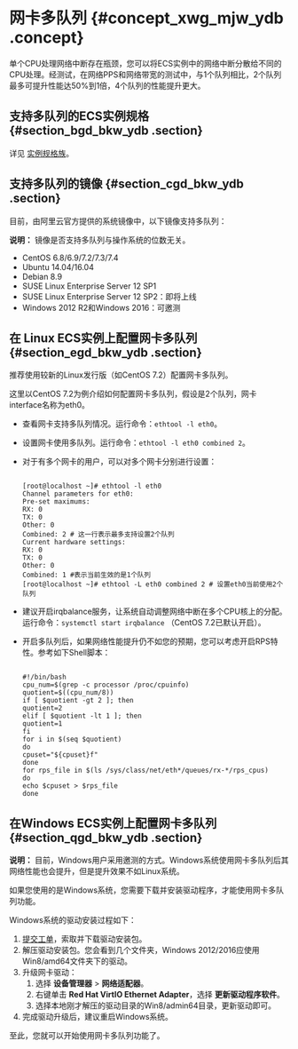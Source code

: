 # 网卡多队列 {#concept_xwg_mjw_ydb .concept}

单个CPU处理网络中断存在瓶颈，您可以将ECS实例中的网络中断分散给不同的CPU处理。经测试，在网络PPS和网络带宽的测试中，与1个队列相比，2个队列最多可提升性能达50%到1倍，4个队列的性能提升更大。

## 支持多队列的ECS实例规格 {#section_bgd_bkw_ydb .section}

详见 [实例规格族](intl.zh-CN/产品简介/实例规格族.md#)。

## 支持多队列的镜像 {#section_cgd_bkw_ydb .section}

目前，由阿里云官方提供的系统镜像中，以下镜像支持多队列：

**说明：** 镜像是否支持多队列与操作系统的位数无关。

-   CentOS 6.8/6.9/7.2/7.3/7.4
-   Ubuntu 14.04/16.04
-   Debian 8.9
-   SUSE Linux Enterprise Server 12 SP1
-   SUSE Linux Enterprise Server 12 SP2：即将上线
-   Windows 2012 R2和Windows 2016：可邀测

## 在 Linux ECS实例上配置网卡多队列 {#section_egd_bkw_ydb .section}

推荐使用较新的Linux发行版（如CentOS 7.2）配置网卡多队列。

这里以CentOS 7.2为例介绍如何配置网卡多队列，假设是2个队列，网卡interface名称为eth0。

-   查看网卡支持多队列情况。运行命令：`ethtool -l eth0`。

-   设置网卡使用多队列。运行命令：`ethtool -l eth0 combined 2`。

-   对于有多个网卡的用户，可以对多个网卡分别进行设置：

    ```
    
    [root@localhost ~]# ethtool -l eth0
    Channel parameters for eth0:
    Pre-set maximums:
    RX: 0
    TX: 0
    Other: 0
    Combined: 2 # 这一行表示最多支持设置2个队列
    Current hardware settings:
    RX: 0
    TX: 0
    Other: 0
    Combined: 1 #表示当前生效的是1个队列
    [root@localhost ~]# ethtool -L eth0 combined 2 # 设置eth0当前使用2个队列
    ```

-   建议开启irqbalance服务，让系统自动调整网络中断在多个CPU核上的分配。运行命令：`systemctl start irqbalance` （CentOS 7.2已默认开启）。

-   开启多队列后，如果网络性能提升仍不如您的预期，您可以考虑开启RPS特性。参考如下Shell脚本：

    ```
    
    #!/bin/bash
    cpu_num=$(grep -c processor /proc/cpuinfo)
    quotient=$((cpu_num/8))
    if [ $quotient -gt 2 ]; then
    quotient=2
    elif [ $quotient -lt 1 ]; then
    quotient=1
    fi
    for i in $(seq $quotient)
    do
    cpuset="${cpuset}f"
    done
    for rps_file in $(ls /sys/class/net/eth*/queues/rx-*/rps_cpus)
    do
    echo $cpuset > $rps_file
    done
    ```


## 在Windows ECS实例上配置网卡多队列 {#section_qgd_bkw_ydb .section}

**说明：** 目前，Windows用户采用邀测的方式。Windows系统使用网卡多队列后其网络性能也会提升，但是提升效果不如Linux系统。

如果您使用的是Windows系统，您需要下载并安装驱动程序，才能使用网卡多队列功能。

Windows系统的驱动安装过程如下：

1.  [提交工单](https://workorder-intl.console.aliyun.com/#/ticket/createIndex)，索取并下载驱动安装包。
2.  解压驱动安装包。您会看到几个文件夹，Windows 2012/2016应使用Win8/amd64文件夹下的驱动。
3.  升级网卡驱动：
    1.  选择 **设备管理器** \> **网络适配器**。
    2.  右键单击 **Red Hat VirtIO Ethernet Adapter**，选择 **更新驱动程序软件**。
    3.  选择本地刚才解压的驱动目录的Win8/admin64目录，更新驱动即可。
4.  完成驱动升级后，建议重启Windows系统。

至此，您就可以开始使用网卡多队列功能了。

